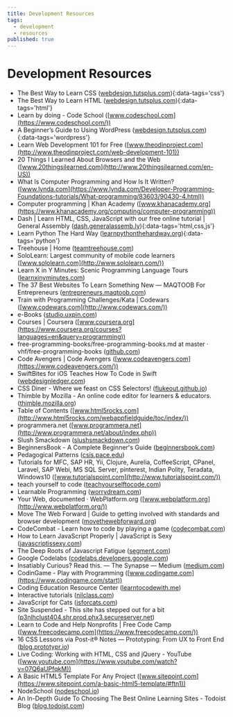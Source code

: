 ```yaml
---
title: Development Resources
tags: 
  - development
  - resources
published: true
---
```


# Development Resources

* The Best Way to Learn CSS ([webdesign.tutsplus.com](http://webdesign.tutsplus.com/tutorials/the-best-way-to-learn-css--webdesign-11906)){:data-tags='css'}
* The Best Way to Learn HTML ([webdesign.tutsplus.com](http://webdesign.tutsplus.com/tutorials/the-best-way-to-learn-html-2--webdesign-10144)){:data-tags='html'}
* Learn by doing - Code School ([www.codeschool.com](https://www.codeschool.com/))
* A Beginner’s Guide to Using WordPress ([webdesign.tutsplus.com](http://webdesign.tutsplus.com/courses/a-beginners-guide-to-using-wordpress)){:data-tags='wordpress'}
* Learn Web Development 101 for Free ([www.theodinproject.com](http://www.theodinproject.com/web-development-101))
* 20 Things I Learned About Browsers and the Web ([www.20thingsilearned.com](http://www.20thingsilearned.com/en-US))
* What Is Computer Programming and How Is It Written? ([www.lynda.com](https://www.lynda.com/Developer-Programming-Foundations-tutorials/What-programming/83603/90430-4.html))
* Computer programming | Khan Academy ([www.khanacademy.org](https://www.khanacademy.org/computing/computer-programming))
* Dash | Learn HTML, CSS, JavaScript with our free online tutorial | General Assembly ([dash.generalassemb.ly](https://dash.generalassemb.ly/)){:data-tags='html,css,js'}
* Learn Python The Hard Way ([learnpythonthehardway.org](http://learnpythonthehardway.org/book/index.html)){:data-tags='python'}
* Treehouse | Home ([teamtreehouse.com](https://teamtreehouse.com/home))
* SoloLearn: Largest community of mobile code learners ([www.sololearn.com](http://www.sololearn.com/))
* Learn X in Y Minutes: Scenic Programming Language Tours ([learnxinyminutes.com](https://learnxinyminutes.com/))
* The 37 Best Websites To Learn Something New — MAQTOOB For Entrepreneurs ([entrepreneurs.maqtoob.com](https://entrepreneurs.maqtoob.com/the-37-best-websites-to-learn-something-new-895e2cb0cad4#.b97dzhb77))
* Train with Programming Challenges/Kata | Codewars ([www.codewars.com](http://www.codewars.com/))
* e-Books ([studio.uxpin.com](https://studio.uxpin.com/ebooks/))
* Courses | Coursera ([www.coursera.org](https://www.coursera.org/courses?languages=en&query=programming))
* free-programming-books/free-programming-books.md at master · vhf/free-programming-books ([github.com](https://github.com/vhf/free-programming-books/blob/master/free-programming-books.md))
* Code Avengers | Code Avengers ([www.codeavengers.com](https://www.codeavengers.com/))
* SwiftBites for iOS Teaches How To Code in Swift ([webdesignledger.com](http://webdesignledger.com/swiftbites-teach-swift/))
* CSS Diner - Where we feast on CSS Selectors! ([flukeout.github.io](http://flukeout.github.io/))
* Thimble by Mozilla - An online code editor for learners & educators. ([thimble.mozilla.org](https://thimble.mozilla.org/en-US/))
* Table of Contents ([www.html5rocks.com](http://www.html5rocks.com/webappfieldguide/toc/index/))
* programmera.net ([www.programmera.net](http://www.programmera.net/about/index.php))
* Slush Smackdown ([slushsmackdown.com](http://slushsmackdown.com/))
* BeginnersBook - A Complete Beginner's Guide ([beginnersbook.com](http://beginnersbook.com/))
* Pedagogical Patterns ([csis.pace.edu](http://csis.pace.edu/~bergin/PedPat1.3.html))
* Tutorials for MFC, SAP HR, Yii, Clojure, Aurelia, CoffeeScript, CPanel, Laravel, SAP Webi, MS SQL Server, pinterest, Indian Polity, Teradata, Windows10 ([www.tutorialspoint.com](http://www.tutorialspoint.com/))
* teach yourself to code ([teachyourselftocode.com](http://teachyourselftocode.com/))
* Learnable Programming ([worrydream.com](http://worrydream.com/LearnableProgramming/))
* Your Web, documented · WebPlatform.org ([www.webplatform.org](http://www.webplatform.org/))
* Move The Web Forward | Guide to getting involved with standards and browser development ([movethewebforward.org](http://movethewebforward.org/))
* CodeCombat - Learn how to code by playing a game ([codecombat.com](https://codecombat.com/))
* How to Learn JavaScript Properly | JavaScript is Sexy ([javascriptissexy.com](http://javascriptissexy.com/how-to-learn-javascript-properly/))
* The Deep Roots of Javascript Fatigue ([segment.com](https://segment.com/blog/the-deep-roots-of-js-fatigue/))
* Google Codelabs ([codelabs.developers.google.com](https://codelabs.developers.google.com/))
* Insatiably Curious? Read this. — The Synapse — Medium ([medium.com](https://medium.com/synapse/insatiably-curious-6caaff8d0422#.k4u8mhtmj))
* CodinGame - Play with Programming ([www.codingame.com](https://www.codingame.com/start))
* Coding Education Resource Center ([learntocodewith.me](http://learntocodewith.me/where-to-learn/))
* Interactive tutorials ([nilclass.com](http://nilclass.com/))
* JavaScript for Cats ([jsforcats.com](http://jsforcats.com/))
* Site Suspended - This site has stepped out for a bit ([p3nlhclust404.shr.prod.phx3.secureserver.net](http://p3nlhclust404.shr.prod.phx3.secureserver.net/SharedContent/redirect_0.html))
* Learn to Code and Help Nonprofits | Free Code Camp ([www.freecodecamp.com](https://www.freecodecamp.com/))
* 16 CSS Lessons via Post-it® Notes — Prototyping: From UX to Front End ([blog.prototypr.io](https://blog.prototypr.io/16-css-lessons-via-post-it-notes-103d64809e7#.4tm5z3fn6))
* Live Coding: Working with HTML, CSS and jQuery - YouTube ([www.youtube.com](https://www.youtube.com/watch?v=07Q6aUPfqkM))
* A Basic HTML5 Template For Any Project ([www.sitepoint.com](https://www.sitepoint.com/a-basic-html5-template/#ftn1))
* NodeSchool ([nodeschool.io](http://nodeschool.io/#workshoppers))
* An In-Depth Guide To Choosing The Best Online Learning Sites - Todoist Blog ([blog.todoist.com](https://blog.todoist.com/2016/04/22/guide-to-online-learning-sites/))
